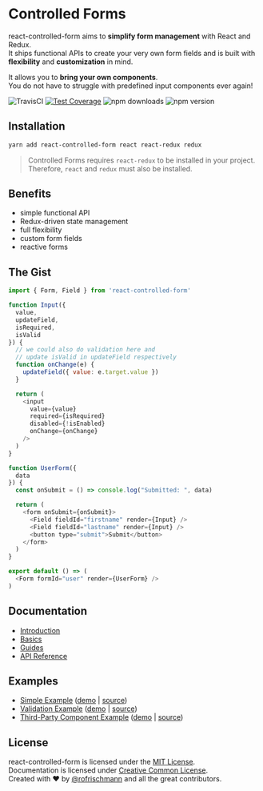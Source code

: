 # Controlled Forms

react-controlled-form aims to **simplify form management** with React and Redux.<br>
It ships functional APIs to create your very own form fields and is built with **flexibility** and **customization** in mind.<br>

It allows you to **bring your own components**.<br>
You do not have to struggle with predefined input components ever again!

<img alt="TravisCI" src="https://travis-ci.org/rofrischmann/react-controlled-form.svg?branch=master"> <a href="https://codeclimate.com/github/rofrischmann/react-controlled-form/coverage"><img alt="Test Coverage" src="https://codeclimate.com/github/rofrischmann/react-controlled-form/badges/coverage.svg"></a> <img alt="npm downloads" src="https://img.shields.io/npm/dm/react-controlled-form.svg"> <img alt="npm version" src="https://badge.fury.io/js/react-controlled-form.svg">

## Installation
```sh
yarn add react-controlled-form react react-redux redux
```
> Controlled Forms requires `react-redux` to be installed in your project. Therefore, `react` and `redux` must also be installed.

## Benefits
* simple functional API
* Redux-driven state management
* full flexibility
* custom form fields
* reactive forms


## The Gist
```javascript
import { Form, Field } from 'react-controlled-form'

function Input({
  value,
  updateField,
  isRequired,
  isValid
}) {
  // we could also do validation here and
  // update isValid in updateField respectively
  function onChange(e) {
    updateField({ value: e.target.value })
  }

  return (
    <input
      value={value}
      required={isRequired}
      disabled={!isEnabled}
      onChange={onChange}
    />
  )
}

function UserForm({
  data
}) {
  const onSubmit = () => console.log("Submitted: ", data)

  return (
    <form onSubmit={onSubmit}>
      <Field fieldId="firstname" render={Input} />
      <Field fieldId="lastname" render={Input} />
      <button type="submit">Submit</button>
    </form>
  )
}

export default () => (
  <Form formId="user" render={UserForm} />
)
```

## Documentation

* [Introduction](https://react-controlled-form.js.org/docs/Introduction.html)
* [Basics](https://react-controlled-form.js.org/docs/Basics.html)
* [Guides](https://react-controlled-form.js.org/docs/Guides.html)
* [API Reference](https://react-controlled-form.js.org/docs/API.html)

## Examples

* [Simple Example](https://react-controlled-form.js.org/docs/introduction/Examples.html#simple) ([demo](https://zeit.co/rofrischmann/simple-form/prtnrlnhry?redirect=1) | [source](examples/simple))
* [Validation Example](https://react-controlled-form.js.org/docs/introduction/Examples.html#validation) ([demo](https://form-validation-ofeqqxcijq.now.sh) | [source](examples/validation))
* [Third-Party Component  Example](https://react-controlled-form.js.org/docs/introduction/Examples.html#third-party-component) ([demo](https://third-party-component-plkhgscjcf.now.sh) | [source](examples/third-party-component))

## License
react-controlled-form is licensed under the [MIT License](http://opensource.org/licenses/MIT).<br>
Documentation is licensed under [Creative Common License](http://creativecommons.org/licenses/by/4.0/).<br>
Created with ♥ by [@rofrischmann](http://rofrischmann.de) and all the great contributors.
